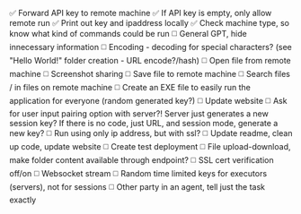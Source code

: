 ✅ Forward API key to remote machine
✅ If API key is empty, only allow remote run
✅ Print out key and ipaddress locally
✅ Check machine type, so know what kind of commands could be run
◻️ General GPT, hide innecessary information
◻️ Encoding - decoding for special characters? (see "Hello World!" folder creation - URL encode?/hash)
◻️ Open file from remote machine
◻️ Screenshot sharing
◻️ Save file to remote machine
◻️ Search files / in files on remote machine
◻️ Create an EXE file to easily run the application for everyone (random generated key?)
◻️ Update website
◻️ Ask for user input pairing option with server?! Server just generates a new session key? If there is no code, just URL, and session mode, generate a new key?
◻️ Run using only ip address, but with ssl?
◻️ Update readme, clean up code, update website
◻️ Create test deployment
◻️ File upload-download, make folder content available through endpoint?
◻️ SSL cert verification off/on
◻️ Websocket stream
◻️ Random time limited keys for executors (servers), not for sessions
◻️ Other party in an agent, tell just the task exactly
